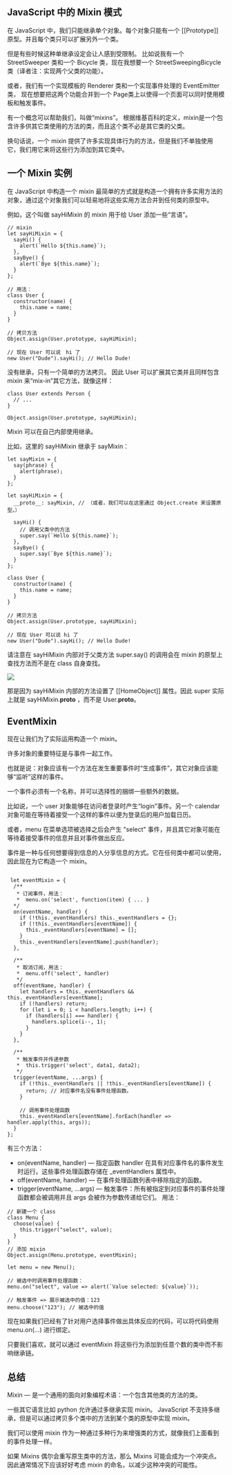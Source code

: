 ## JavaScript 中的 Mixin 模式
在 JavaScript 中，我们只能继承单个对象。每个对象只能有一个 [[Prototype]] 原型。并且每个类只可以扩展另外一个类。

但是有些时候这种单继承设定会让人感到受限制。
比如说我有一个 StreetSweeper 类和一个 Bicycle 类，现在我想要一个 StreetSweepingBicycle 类（译者注：实现两个父类的功能）。

或者，我们有一个实现模板的 Renderer 类和一个实现事件处理的 EventEmitter 类，
现在想要把这两个功能合并到一个 Page类上以使得一个页面可以同时使用模板和触发事件。

有一个概念可以帮助我们，叫做“mixins”。
根据维基百科的定义，mixin是一个包含许多供其它类使用的方法的类，而且这个类不必是其它类的父类。

换句话说，一个 mixin 提供了许多实现具体行为的方法，但是我们不单独使用它，我们用它来将这些行为添加到其它类中。

## 一个 Mixin 实例
在 JavaScript 中构造一个 mixin 最简单的方式就是构造一个拥有许多实用方法的对象，通过这个对象我们可以轻易地将这些实用方法合并到任何类的原型中。

例如，这个叫做 sayHiMixin 的 mixin 用于给 User 添加一些“言语”。

```
// mixin
let sayHiMixin = {
  sayHi() {
    alert(`Hello ${this.name}`);
  },
  sayBye() {
    alert(`Bye ${this.name}`);
  }
};

// 用法：
class User {
  constructor(name) {
    this.name = name;
  }
}

// 拷贝方法
Object.assign(User.prototype, sayHiMixin);

// 现在 User 可以说　hi 了
new User("Dude").sayHi(); // Hello Dude!
```

没有继承，只有一个简单的方法拷贝。
因此 User 可以扩展其它类并且同样包含 mixin 来“mix-in”其它方法，就像这样：

```
class User extends Person {
  // ...
}

Object.assign(User.prototype, sayHiMixin);
```

Mixin 可以在自己内部使用继承。

比如，这里的 sayHiMixin 继承于 sayMixin：


```
let sayMixin = {
  say(phrase) {
    alert(phrase);
  }
};

let sayHiMixin = {
  __proto__: sayMixin, // （或者，我们可以在这里通过 Object.create 来设置原型。）

  sayHi() {
    // 调用父类中的方法
    super.say(`Hello ${this.name}`);
  },
  sayBye() {
    super.say(`Bye ${this.name}`);
  }
};

class User {
  constructor(name) {
    this.name = name;
  }
}

// 拷贝方法
Object.assign(User.prototype, sayHiMixin);

// 现在 User 可以说 hi 了
new User("Dude").sayHi(); // Hello Dude!

```

请注意在 sayHiMixin 内部对于父类方法 super.say() 的调用会在 mixin 的原型上查找方法而不是在 class 自身查找。

![](images/mixin-inheritance.png)

那是因为 sayHiMixin 内部的方法设置了 [[HomeObject]] 属性。因此 super 实际上就是 sayHiMixin.__proto__ ，而不是 User.__proto__。

## EventMixin
现在让我们为了实际运用构造一个 mixin。

许多对象的重要特征是与事件一起工作。

也就是说：对象应该有一个方法在发生重要事件时“生成事件”，其它对象应该能够“监听”这样的事件。

一个事件必须有一个名称，并可以选择性的捆绑一些额外的数据。

比如说，一个 user 对象能够在访问者登录时产生“login”事件。另一个 calendar 对象可能在等待着接受一个这样的事件以便为登录后的用户加载日历。

或者，menu 在菜单选项被选择之后会产生 "select" 事件，并且其它对象可能在等待着接受事件的信息并且对事件做出反应。

事件是一种与任何想要得到信息的人分享信息的方式。它在任何类中都可以使用，因此现在为它构造一个 mixin。
```

 let eventMixin = {
  /**
   * 订阅事件，用法：
   *  menu.on('select', function(item) { ... }
  */
  on(eventName, handler) {
    if (!this._eventHandlers) this._eventHandlers = {};
    if (!this._eventHandlers[eventName]) {
      this._eventHandlers[eventName] = [];
    }
    this._eventHandlers[eventName].push(handler);
  },

  /**
   * 取消订阅，用法：
   *  menu.off('select', handler)
   */
  off(eventName, handler) {
    let handlers = this._eventHandlers && this._eventHandlers[eventName];
    if (!handlers) return;
    for (let i = 0; i < handlers.length; i++) {
      if (handlers[i] === handler) {
        handlers.splice(i--, 1);
      }
    }
  },

  /**
   * 触发事件并传递参数
   *  this.trigger('select', data1, data2);
   */
  trigger(eventName, ...args) {
    if (!this._eventHandlers || !this._eventHandlers[eventName]) {
      return; // 对应事件名没有事件处理函数。
    }

    // 调用事件处理函数
    this._eventHandlers[eventName].forEach(handler => handler.apply(this, args));
  }
};
```
有三个方法：

* on(eventName, handler) — 指定函数 handler 在具有对应事件名的事件发生时运行。这些事件处理函数存储在 _eventHandlers 属性中。
* off(eventName, handler) — 在事件处理函数列表中移除指定的函数。
* trigger(eventName, ...args) — 触发事件：所有被指定到对应事件的事件处理函数都会被调用并且 args 会被作为参数传递给它们。
用法：

```
// 新建一个 class
class Menu {
  choose(value) {
    this.trigger("select", value);
  }
}
// 添加 mixin
Object.assign(Menu.prototype, eventMixin);

let menu = new Menu();

// 被选中时调用事件处理函数：
menu.on("select", value => alert(`Value selected: ${value}`));

// 触发事件 => 展示被选中的值：123
menu.choose("123"); // 被选中的值
```
现在如果我们已经有了针对用户选择事件做出具体反应的代码，可以将代码使用 menu.on(...) 进行绑定。

只要我们喜欢，就可以通过 eventMixin 将这些行为添加到任意个数的类中而不影响继承链。

## 总结
Mixin — 是一个通用的面向对象编程术语：一个包含其他类的方法的类。

一些其它语言比如 python 允许通过多继承实现 mixin。
JavaScript 不支持多继承，但是可以通过拷贝多个类中的方法到某个类的原型中实现 mixin。

我们可以使用 mixin 作为一种通过多种行为来增强类的方式，就像我们上面看到的事件处理一样。

如果 Mixins 偶尔会重写原生类中的方法，那么 Mixins 可能会成为一个冲突点。
因此通常情况下应该好好考虑 mixin 的命名，以减少这种冲突的可能性。